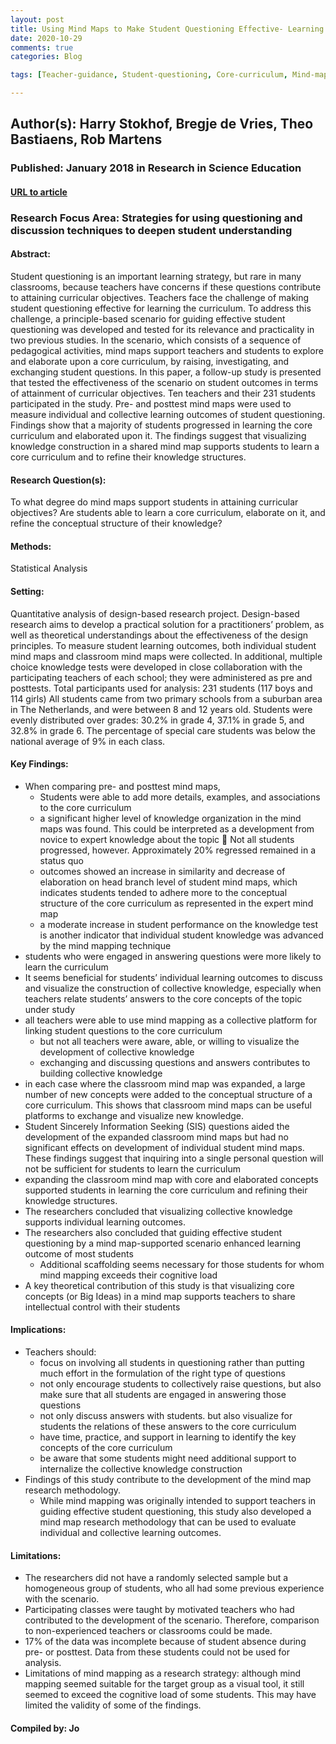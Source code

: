 ```yaml
---
layout: post
title: Using Mind Maps to Make Student Questioning Effective- Learning Outcomes of a Principle-Based Scenario for Teacher Guidance.
date: 2020-10-29
comments: true
categories: Blog

tags: [Teacher-guidance, Student-questioning, Core-curriculum, Mind-map-assessment, Inquiry-based-learning, mind-mapping]

---
```


## Author(s): Harry Stokhof, Bregje de Vries, Theo Bastiaens, Rob Martens

### Published: January 2018 in Research in Science Education

#### [URL to article](http://eds.b.ebscohost.com.proxy.uchicago.edu/eds/detail/detail?vid=2&sid=be1e7be7-96b0-4c9b-81ec-0971737eb3e3%40sessionmgr103&bdata=JnNpdGU9ZWRzLWxpdmUmc2NvcGU9c2l0ZQ%3d%3d#AN=edssjs.B448F3EA&db=edssjs)

### Research Focus Area: Strategies for using questioning and discussion techniques to deepen student understanding

#### Abstract:
Student questioning is an important learning strategy, but rare in many classrooms, because teachers have concerns if these questions contribute to attaining curricular objectives. Teachers face the challenge of making student questioning effective for learning the curriculum. To address this challenge, a principle-based scenario for guiding effective student questioning was developed and tested for its relevance and practicality in two previous studies. In the scenario, which consists of a sequence of pedagogical activities, mind maps support teachers and students to explore and elaborate upon a core curriculum, by raising, investigating, and exchanging student questions. In this paper, a follow-up study is presented that tested the effectiveness of the scenario on student outcomes in terms of attainment of curricular objectives. Ten teachers and their 231 students participated in the study. Pre- and posttest mind maps were used to measure individual and collective learning outcomes of student questioning. Findings show that a majority of students progressed in learning the core curriculum and elaborated upon it. The findings suggest that visualizing knowledge construction in a shared mind map supports students to learn a core curriculum and to refine their knowledge structures.


#### Research Question(s):
To what degree do mind maps support students in attaining curricular objectives? Are students able to learn a core curriculum, elaborate on it, and refine the conceptual structure of their knowledge?


#### Methods:
Statistical Analysis


#### Setting:
Quantitative analysis of design-based research project. Design-based research aims to develop a practical solution for a practitioners’ problem, as well as theoretical understandings about the effectiveness of the design principles. To measure student learning outcomes, both individual student mind maps and classroom mind maps were collected. In additional, multiple choice knowledge tests were developed in close collaboration with the participating teachers of each school; they were administered as pre and posttests.  Total participants used for analysis: 231 students (117 boys and 114 girls)  All students came from two primary schools from a suburban area in The Netherlands, and were between 8 and 12 years old. Students were evenly distributed over grades: 30.2% in grade 4, 37.1% in grade 5, and 32.8% in grade 6. The percentage of special care students was below the national average of 9% in each class.   


#### Key Findings:

- When comparing pre- and posttest mind maps,
    - Students were able to add more details, examples, and associations to the core curriculum
    - a significant higher level of knowledge organization in the mind maps was found. This could be interpreted as a development from novice to expert knowledge about the topic  Not all students progressed, however. Approximately 20% regressed remained in a status quo
    - outcomes showed an increase in similarity and decrease of elaboration on head branch level of student mind maps, which indicates students tended to adhere more to the conceptual structure of the core curriculum as represented in the expert mind map
    - a moderate increase in student performance on the knowledge test is another indicator that individual student knowledge was advanced by the mind mapping technique 
- students who were engaged in answering questions were more likely to learn the curriculum
- It seems beneficial for students’ individual learning outcomes to discuss and visualize the construction of collective knowledge, especially when teachers relate students’ answers to the core concepts of the topic under study
- all teachers were able to use mind mapping as a collective platform for linking student questions to the core curriculum
    - but not all teachers were aware, able, or willing to visualize the development of collective knowledge
    - exchanging and discussing questions and answers contributes to building collective knowledge 
- in each case where the classroom mind map was expanded, a large number of new concepts were added to the conceptual structure of a core curriculum. This shows that classroom mind maps can be useful platforms to exchange and visualize new knowledge.
- Student Sincerely Information Seeking (SIS) questions aided the development of the expanded classroom mind maps but had no significant effects on development of individual student mind maps. These findings suggest that inquiring into a single personal question will not be sufficient for students to learn the curriculum
- expanding the classroom mind map with core and elaborated concepts supported students in learning the core curriculum and refining their knowledge structures.  
- The researchers concluded that visualizing collective knowledge supports individual learning outcomes.
- The researchers also concluded that guiding effective student questioning by a mind map-supported scenario enhanced learning outcome of most students
    - Additional scaffolding seems necessary for those students for whom mind mapping exceeds their cognitive load 
- A key theoretical contribution of this study is that visualizing core concepts (or Big Ideas) in a mind map supports teachers to share intellectual control with their students


#### Implications:

- Teachers should:
    - focus on involving all students in questioning rather than putting much effort in the formulation of the right type of questions
    - not only encourage students to collectively raise questions, but also make sure that all students are engaged in answering those questions
    - not only discuss answers with students. but also visualize for students the relations of these answers to the core curriculum
    - have time, practice, and support in learning to identify the key concepts of the core curriculum
    - be aware that some students might need additional support to internalize the collective knowledge construction 
- Findings of this study contribute to the development of the mind map research methodology.
    - While mind mapping was originally intended to support teachers in guiding effective student questioning, this study also developed a mind map research methodology that can be used to evaluate individual and collective learning outcomes. 


#### Limitations:

- The researchers did not have a randomly selected sample but a homogeneous group of students, who all had some previous experience with the scenario.
- Participating classes were taught by motivated teachers who had contributed to the development of the scenario. Therefore, comparison to non-experienced teachers or classrooms could be made.
- 17% of the data was incomplete because of student absence during pre- or posttest. Data from these students could not be used for analysis.
- Limitations of mind mapping as a research strategy: although mind mapping seemed suitable for the target group as a visual tool, it still seemed to exceed the cognitive load of some students. This may have limited the validity of some of the findings.


#### Compiled by: Jo
